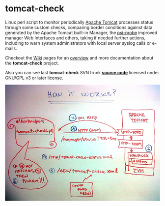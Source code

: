 # tomcat-check

 Linux perl script to monitor periodically [Apache Tomcat](http://tomcat.apache.org/) processes status through some custom checks, comparing border conditions against data generated by the Apache Tomcat built-in Manager, the [psi-probe](http://code.google.com/p/psi-probe/) improved manager Web Interfaces and others, taking if needed further actions, including to warn system administrators with local server syslog calls or e-mails.

Checkout the [Wiki](wiki) pages for an [overview](wiki/Overview.md) and more documentation about the **tomcat-check** project.

Also you can see last **tomcat-check**  SVN trunk **[source code](http://code.google.com/p/tomcat-check/source/browse/trunk/)** licensed under GNU/GPL v3 or later license.

![How It Works](https://raw.githubusercontent.com/olafrv/tomcat-check/master/wiki/howitworks.jpg)

